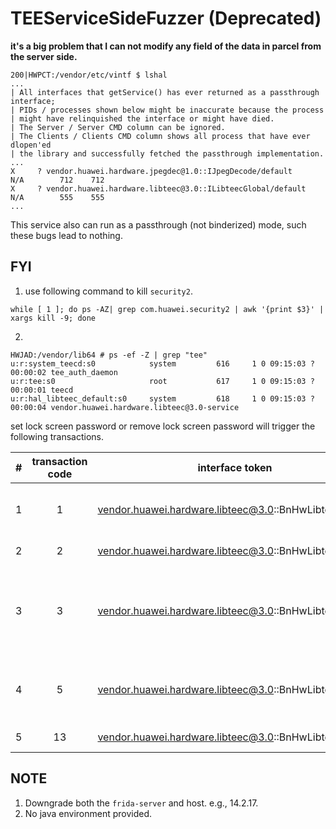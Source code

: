 # TEEServiceSideFuzzer (Deprecated)

**it's a big problem that I can not modify any field of the data in parcel from the server side.**

```
200|HWPCT:/vendor/etc/vintf $ lshal
...
| All interfaces that getService() has ever returned as a passthrough interface;
| PIDs / processes shown below might be inaccurate because the process
| might have relinquished the interface or might have died.
| The Server / Server CMD column can be ignored.
| The Clients / Clients CMD column shows all process that have ever dlopen'ed 
| the library and successfully fetched the passthrough implementation.
...
X     ? vendor.huawei.hardware.jpegdec@1.0::IJpegDecode/default                           N/A        712    712
X     ? vendor.huawei.hardware.libteec@3.0::ILibteecGlobal/default                        N/A        555    555
...
```
This service also can run as a passthrough (not binderized) mode, such these bugs lead to nothing.

## FYI
1. use following command to kill `security2`.
```commandline
while [ 1 ]; do ps -AZ| grep com.huawei.security2 | awk '{print $3}' | xargs kill -9; done
```
2. 
```commandline
HWJAD:/vendor/lib64 # ps -ef -Z | grep "tee"                                                                                                                                    
u:r:system_teecd:s0            system         616     1 0 09:15:03 ?     00:00:02 tee_auth_daemon
u:r:tee:s0                     root           617     1 0 09:15:03 ?     00:00:01 teecd
u:r:hal_libteec_default:s0     system         618     1 0 09:15:03 ?     00:00:04 vendor.huawei.hardware.libteec@3.0-service
```

set lock screen password or remove lock screen password will trigger the following transactions.

| # | transaction code | interface token | interface method                                                                                                                                                                                                                                                                                                                                                                                                                                                                                                                                                                                                                                                                                                                   | 
| ----|:----------------:| :----: |:-----------------------------------------------------------------------------------------------------------------------------------------------------------------------------------------------------------------------------------------------------------------------------------------------------------------------------------------------------------------------------------------------------------------------------------------------------------------------------------------------------------------------------------------------------------------------------------------------------------------------------------------------------------------------------------------------------------------------------------|
| 1 |        1         | vendor.huawei.hardware.libteec@3.0::BnHwLibteecGlobal | vendor::huawei::hardware::libteec::V3_0::BpHwLibteecGlobal::_hidl_initializeContext(android::hardware::IInterface *, android::hardware::details::HidlInstrumentor *, android::hardware::hidl_string const&, android::hardware::hidl_vec\<unsigned char\> const&, std::__1::function<void ()(int, android::hardware::hidl_vec\<unsigned char> const&)\>)                                                                                                                                                                                                                                                                                                                                                                            |
| 2 |        2         | vendor.huawei.hardware.libteec@3.0::BnHwLibteecGlobal | vendor::huawei::hardware::libteec::V3_0::BpHwLibteecGlobal::_hidl_finalizeContext(android::hardware::IInterface *, android::hardware::details::HidlInstrumentor *, int, android::hardware::hidl_vec\<unsigned char\> const&)                                                                                                                                                                                                                                                                                                                                                                                                                                                                                                       |
| 3 |        3         | vendor.huawei.hardware.libteec@3.0::BnHwLibteecGlobal | vendor::huawei::hardware::libteec::V3_0::BpHwLibteecGlobal::_hidl_openSession(android::hardware::IInterface *, android::hardware::details::HidlInstrumentor *, int, android::hardware::hidl_vec\<unsigned char\> const&, android::hardware::hidl_handle const&, android::hardware::hidl_string const&, android::hardware::hidl_vec\<unsigned char\> const&, unsigned int, android::hardware::hidl_vec\<unsigned char\> const&, android::hardware::hidl_vec\<unsigned char\> const&, android::hardware::hidl_memory const&, std::__1::function\<void ()(int, android::hardware::hidl_vec\<unsigned char\> const&, android::hardware::hidl_vec\<unsigned char\> const&, android::hardware::hidl_vec\<unsigned char\> const&, int)\>) |
| 4 |        5         | vendor.huawei.hardware.libteec@3.0::BnHwLibteecGlobal | vendor::huawei::hardware::libteec::V3_0::BpHwLibteecGlobal::_hidl_invokeCommandHidl(android::hardware::IInterface *, android::hardware::details::HidlInstrumentor *, int, android::hardware::hidl_vec\<unsigned char\> const&, android::hardware::hidl_vec\<unsigned char\> const&, unsigned int, android::hardware::hidl_vec\<unsigned char\> const&, android::hardware::hidl_memory const&, std::__1::function\<void ()(int, android::hardware::hidl_vec\<unsigned char\> const&, android::hardware::hidl_vec\<unsigned char> const&, int)\>)                                                                                                                                                                                    |
| 5 |        13        | vendor.huawei.hardware.libteec@3.0::BnHwLibteecGlobal | vendor::huawei::hardware::libteec::V3_0::BpHwLibteecGlobal::_hidl_processCaDied(android::hardware::IInterface *, android::hardware::details::HidlInstrumentor *, int)                                                                                                                                                                                                                                                                                                                                                                                                                                                                                                                                                              

## NOTE
1. Downgrade both the `frida-server` and host. e.g., 14.2.17.
2. No java environment provided.

